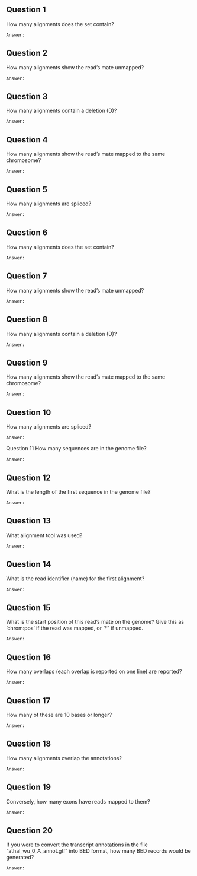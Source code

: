## Question 1
How many alignments does the set contain?
```
Answer:
```

## Question 2
How many alignments show the read’s mate unmapped?
```
Answer:
```

## Question 3
How many alignments contain a deletion (D)?
```
Answer:
```

## Question 4
How many alignments show the read’s mate mapped to the same chromosome?
```
Answer:
```

## Question 5
How many alignments are spliced?
```
Answer:
```

## Question 6
How many alignments does the set contain?
```
Answer:
```

## Question 7
How many alignments show the read’s mate unmapped?
```
Answer:
```

## Question 8
How many alignments contain a deletion (D)?
```
Answer:
```

## Question 9
How many alignments show the read’s mate mapped to the same chromosome?
```
Answer:
```

## Question 10
How many alignments are spliced?
```
Answer:
```

Question 11
How many sequences are in the genome file?
```
Answer:
```

## Question 12
What is the length of the first sequence in the genome file?
```
Answer:
```

## Question 13
What alignment tool was used?
```
Answer:
```
## Question 14
What is the read identifier (name) for the first alignment?
```
Answer:
```

## Question 15
What is the start position of this read’s mate on the genome? Give this as ‘chrom:pos’ if the read was mapped, or ‘*” if unmapped.
```
Answer:
```

## Question 16
How many overlaps (each overlap is reported on one line) are reported?
```
Answer:
```

## Question 17
How many of these are 10 bases or longer?
```
Answer:
```

## Question 18
How many alignments overlap the annotations?
```
Answer:
```

## Question 19
Conversely, how many exons have reads mapped to them?
```
Answer:
```

## Question 20
If you were to convert the transcript annotations in the file “athal_wu_0_A_annot.gtf” into BED format, how many BED records would be generated?
```
Answer:
```
